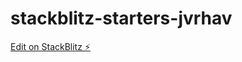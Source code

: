 # stackblitz-starters-jvrhav

[Edit on StackBlitz ⚡️](https://stackblitz.com/edit/stackblitz-starters-jvrhav)